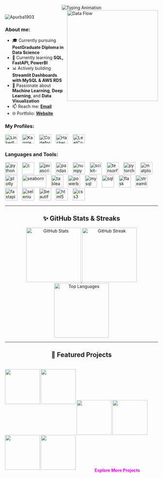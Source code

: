 <div align="center">
  <img src="https://readme-typing-svg.herokuapp.com?font=Fira+Code&weight=700&size=26&duration=3000&pause=1000&color=FF4081&background=00000000&center=true&vCenter=true&width=500&lines=Apurba+Halder;Data+Scientist+%7C+Data+Analyst;Problem+Solver" alt="Typing Animation"/>
</div>



<img align="right" alt="Data Flow" width="300" src="https://i.giphy.com/media/ZVik7pBtu9dNS/giphy.gif">



<p align="left">
  <img src="https://komarev.com/ghpvc/?username=Apurba1903&label=Profile%20views&color=0e75b6&style=flat" alt="Apurba1903" />
</p>



<h3 align="left">About me:</h3>

- 🎓 Currently pursuing **PostGraduate Diploma in Data Science**  
- 🌱 Currently learning **SQL, FastAPI, PowerBI**  
- 📊 Actively building **Streamlit Dashboards with MySQL & AWS RDS**  
- 🔹 Passionate about **Machine Learning**, **Deep Learning**, and **Data Visualization**  
- 📫 Reach me: **[Email](mailto:apurba1903@gmail.com)**  
- 🌐 Portfolio: **[Website](https://apurba1903.github.io/apurba_portfolio/)**



<h3 align="left">My Profiles:</h3>
<p align="left">
  <a href="https://www.linkedin.com/in/apurba1903" target="_blank"><img src="https://raw.githubusercontent.com/rahuldkjain/github-profile-readme-generator/master/src/images/icons/Social/linked-in-alt.svg" alt="LinkedIn" height="30" width="40" /></a>
  &nbsp;&nbsp;
  <a href="https://www.kaggle.com/apurbahalder" target="_blank"><img src="https://upload.wikimedia.org/wikipedia/commons/7/7c/Kaggle_logo.png" alt="Kaggle" height="30" width="40" /></a>
  &nbsp;&nbsp;
  <a href="https://codeforces.com/profile/Apurba1903" target="_blank"><img src="https://raw.githubusercontent.com/rahuldkjain/github-profile-readme-generator/master/src/images/icons/Social/codeforces.svg" alt="Codeforces" height="30" width="40" /></a>
  &nbsp;&nbsp;
  <a href="https://www.hackerrank.com/profile/apurba1903" target="_blank"><img src="https://raw.githubusercontent.com/rahuldkjain/github-profile-readme-generator/master/src/images/icons/Social/hackerrank.svg" alt="HackerRank" height="30" width="40" /></a>
  &nbsp;&nbsp;
  <a href="https://leetcode.com/u/Apurba1903/" target="_blank"><img src="https://raw.githubusercontent.com/rahuldkjain/github-profile-readme-generator/master/src/images/icons/Social/leet-code.svg" alt="LeetCode" height="30" width="40" /></a>
  &nbsp;&nbsp;
</p>



<h3 align="left">Languages and Tools:</h3>
<p align="left">
  
  <!-- Programming Languages -->
  <img src="https://cdn.jsdelivr.net/gh/devicons/devicon/icons/python/python-original.svg" alt="python" width="40" height="40"/>
    &nbsp;&nbsp;
  <img src="https://cdn.jsdelivr.net/gh/devicons/devicon/icons/c/c-original.svg" alt="c" width="40" height="40"/>
    &nbsp;&nbsp;
  <img src="https://cdn.jsdelivr.net/gh/devicons/devicon/icons/javascript/javascript-original.svg" alt="javascript" width="40" height="40"/>
    &nbsp;&nbsp;
  
  <!-- Data Science -->
  <img src="https://cdn.jsdelivr.net/gh/devicons/devicon/icons/pandas/pandas-original-wordmark.svg" alt="pandas" width="40" height="40"/>
    &nbsp;&nbsp;
  <img src="https://cdn.jsdelivr.net/gh/devicons/devicon/icons/numpy/numpy-original-wordmark.svg" alt="numpy" width="40" height="40"/>
    &nbsp;&nbsp;
  <img src="https://upload.wikimedia.org/wikipedia/commons/0/05/Scikit_learn_logo_small.svg" alt="scikit-learn" width="40" height="40"/>
    &nbsp;&nbsp;
  <img src="https://cdn.jsdelivr.net/gh/devicons/devicon/icons/tensorflow/tensorflow-original-wordmark.svg" alt="tensorflow" width="40" height="40"/>
    &nbsp;&nbsp;
  <img src="https://cdn.jsdelivr.net/gh/devicons/devicon/icons/pytorch/pytorch-original-wordmark.svg" alt="pytorch" width="40" height="40"/>
    &nbsp;&nbsp;
  
  <!-- Visualization -->
  <img src="https://cdn.jsdelivr.net/gh/devicons/devicon/icons/matplotlib/matplotlib-original.svg" alt="matplotlib" width="40" height="40"/>
    &nbsp;&nbsp;
  <img src="https://cdn.jsdelivr.net/gh/devicons/devicon/icons/plotly/plotly-original-wordmark.svg" alt="plotly" width="40" height="40"/>
    &nbsp;&nbsp;
  <img src="https://seaborn.pydata.org/_static/logo-wide-lightbg.svg" alt="seaborn" width="80" height="40"/>
    &nbsp;&nbsp;
  <img src="https://cdn.worldvectorlogo.com/logos/tableau-software.svg" alt="tableau" width="40" height="40"/>
    &nbsp;&nbsp;
  <img src="https://upload.wikimedia.org/wikipedia/commons/thumb/c/cf/New_Power_BI_Logo.svg/630px-New_Power_BI_Logo.svg.png" alt="powerbi" width="40" height="40"/>
    &nbsp;&nbsp;
  
  <!-- Databases -->
  <img src="https://cdn.jsdelivr.net/gh/devicons/devicon/icons/mysql/mysql-original-wordmark.svg" alt="mysql" width="40" height="40"/>
    &nbsp;&nbsp;
  <img src="https://upload.wikimedia.org/wikipedia/commons/8/87/Sql_data_base_with_logo.png" alt="sql" width="40" height="40"/>
    &nbsp;&nbsp;
  
  <!-- Web Frameworks -->
  <img src="https://cdn.jsdelivr.net/gh/devicons/devicon/icons/flask/flask-original-wordmark.svg" alt="flask" width="40" height="40"/>
    &nbsp;&nbsp;
  <img src="https://streamlit.io/images/brand/streamlit-mark-color.svg" alt="streamlit" width="40" height="40"/>
    &nbsp;&nbsp;
  <img src="https://fastapi.tiangolo.com/img/logo-margin/logo-teal.png" alt="fastapi" width="40" height="40"/>
    &nbsp;&nbsp;
  
  <!-- Web Scraping -->
  <img src="https://cdn.jsdelivr.net/gh/devicons/devicon/icons/selenium/selenium-original.svg" alt="selenium" width="40" height="40"/>
    &nbsp;&nbsp;
  <img src="https://www.crummy.com/software/BeautifulSoup/bs4/doc/_images/6.1.jpg" alt="beautifulsoup" width="40" height="40"/>
    &nbsp;&nbsp;

   <!-- Web Development -->
  <img src="https://cdn.jsdelivr.net/gh/devicons/devicon/icons/html5/html5-original.svg" alt="html5" width="40" height="40"/>
    &nbsp;&nbsp;
  <img src="https://cdn.jsdelivr.net/gh/devicons/devicon/icons/css3/css3-original.svg" alt="css3" width="40" height="40"/>
    &nbsp;&nbsp;
    
</p>



---



<h2 align="center">✨ GitHub Stats & Streaks</h2>

<div align="center">
  <a href="https://github.com/Apurba1903">
    <img height="180em" src="https://github-readme-stats.vercel.app/api?username=Apurba1903&show_icons=true&theme=tokyonight&hide_border=true&bg_color=00000000&include_all_commits=true" alt="GitHub Stats"/>
    <img height="180em" src="https://streak-stats.demolab.com/?user=Apurba1903&theme=tokyonight&hide_border=true&background=00000000&date_format=j%20M%5B%20Y%5D&ring=7DD3FC&fire=7DD3FC&currStreakLabel=7DD3FC" alt="GitHub Streak"/>
    <img height="180em" src="https://github-readme-stats.vercel.app/api/top-langs/?username=Apurba1903&layout=compact&theme=tokyonight&hide_border=true&bg_color=00000000" alt="Top Languages"/>
  </a>
</div>



---



<h2 align="center">🚀 Featured Projects</h2>
<br>
<div width="100%" align="center">
  <a align="left" href="https://github.com/Apurba1903/smartprix_phone_data" title="Smartprix Phone Data Scraper">
    <img align="left" height="115" src="https://github-readme-stats.vercel.app/api/pin/?username=Apurba1903&repo=smartprix_phone_data&theme=radical&border_color=FF00FF&border_radius=10&hide_border=false&show_owner=false">
  </a>
  <a align="left" href="https://github.com/Apurba1903/laptop-price-predictor" title="Laptop Price Predictor">
    <img align="left" height="115" src="https://github-readme-stats.vercel.app/api/pin/?username=Apurba1903&repo=laptop-price-predictor&theme=radical&border_color=FF00FF&border_radius=10&hide_border=false&show_owner=false">
  </a>
</div>
<br/><br/><br/><br/><br/><br/>
<div width="100%" align="center">
  <a align="left" href="https://github.com/Apurba1903/real_state_ws" title="Real Estate Web Scraper">
    <img align="left" height="115" src="https://github-readme-stats.vercel.app/api/pin/?username=Apurba1903&repo=real_state_ws&theme=radical&border_color=FF00FF&border_radius=10&hide_border=false&show_owner=false">
  </a>
  <a align="left" href="https://github.com/Apurba1903/stock_data_ws" title="Stock Market Data Collector">
    <img align="left" height="115" src="https://github-readme-stats.vercel.app/api/pin/?username=Apurba1903&repo=stock_data_ws&theme=radical&border_color=FF00FF&border_radius=10&hide_border=false&show_owner=false">
  </a>
</div>
<br/><br/><br/><br/><br/><br/>
<div width="100%" align="center">
  <a align="left" href="https://github.com/Apurba1903/patient_management_api_using_FastAPI" title="Patient Management API">
    <img align="left" height="115" src="https://github-readme-stats.vercel.app/api/pin/?username=Apurba1903&repo=patient_management_api_using_FastAPI&theme=radical&border_color=FF00FF&border_radius=10&hide_border=false&show_owner=false">
  </a>
  <a align="left" href="https://github.com/Apurba1903/fastapi-ml-demo" title="FastAPI ML Demo">
    <img align="left" height="115" src="https://github-readme-stats.vercel.app/api/pin/?username=Apurba1903&repo=fastapi-ml-demo&theme=radical&border_color=FF00FF&border_radius=10&hide_border=false&show_owner=false">
  </a>
</div>
<br/><br/><br/><br/><br/><br/>
<h4 align="center">
  <a href="https://github.com/Apurba1903?tab=repositories" title="Show Repositories" style="color: #ff00ff; text-decoration: none;">
    Explore More Projects
  </a>
</h4>


